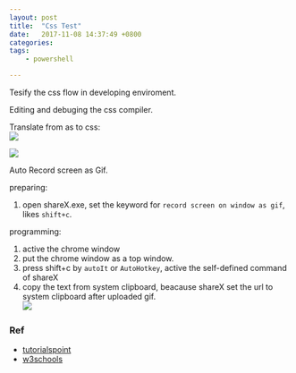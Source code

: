 ```yaml
---
layout: post
title:  "Css Test"
date:   2017-11-08 14:37:49 +0800
categories:  
tags: 
    - powershell

---
```


Tesify the css flow in developing enviroment.

Editing and debuging the css compiler.

Translate from as to css:  
![](https://i.imgur.com/2tDxoH2.png)

![](https://i.imgur.com/RzlDQy3.gif)

Auto Record screen as Gif. 

preparing:

1. open shareX.exe, set the keyword for `record screen on window as gif`, likes `shift+c`.

programming:

1. active the chrome window
2. put the chrome window as a top window.
3. press shift+c by `autoIt` or `AutoHotkey`, active the self-defined command of shareX
4. copy the text from system clipboard, beacause shareX set the url to system clipboard after uploaded gif.   
![](https://i.imgur.com/PisTEej.gif)
### Ref ###

* [tutorialspoint](https://www.tutorialspoint.com/css/css_azimuth.htm)
* [w3schools](https://www.w3schools.com/cssref/css_ref_aural.asp)
